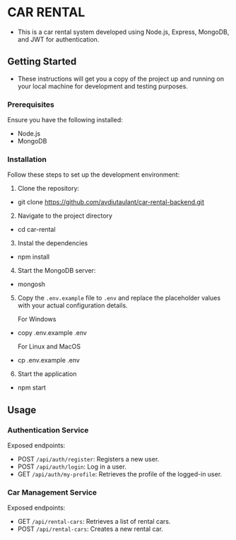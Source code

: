 # CAR RENTAL

- This is a car rental system developed using Node.js, Express, MongoDB, and JWT for authentication.

## Getting Started

- These instructions will get you a copy of the project up and running on your local machine for development and testing purposes.

### Prerequisites

Ensure you have the following installed:

- Node.js
- MongoDB

### Installation

Follow these steps to set up the development environment:

1. Clone the repository:
   
- git clone https://github.com/avdiutaulant/car-rental-backend.git

2. Navigate to the project directory

- cd car-rental

3. Instal the dependencies

- npm install

4. Start the MongoDB server:

- mongosh

5. Copy the `.env.example` file to `.env` and replace the placeholder values with your actual configuration details.

    For Windows
- copy .env.example .env

    For Linux and MacOS

- cp .env.example .env 

6. Start the application

- npm start

## Usage

### Authentication Service

Exposed endpoints:

- POST `/api/auth/register`: Registers a new user.
- POST `/api/auth/login`: Log in a user.
- GET `/api/auth/my-profile`: Retrieves the profile of the logged-in user.

### Car Management Service

Exposed endpoints:

- GET `/api/rental-cars`: Retrieves a list of rental cars.
- POST `/api/rental-cars`: Creates a new rental car.

